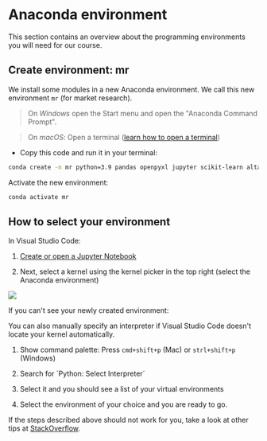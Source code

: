 # Anaconda environment

This section contains an overview about the programming environments you will need for our course. 


## Create environment: mr

We install some modules in a new Anaconda environment. We call this new environment `mr` (for market research). 


> On *Windows* open the Start menu and open the "Anaconda Command Prompt". 

> On *macOS*: Open a terminal ([learn how to open a terminal](https://support.apple.com/guide/terminal/open-or-quit-terminal-apd5265185d-f365-44cb-8b09-71a064a42125/mac)) 


- Copy this code and run it in your terminal: 

```bash
conda create -n mr python=3.9 pandas openpyxl jupyter scikit-learn altair vega_datasets matplotlib seaborn vega altair_saver --y
```

Activate the new environment:

```bash
conda activate mr
```


## How to select your environment

In Visual Studio Code:

1. [Create or open a Jupyter Notebook](https://code.visualstudio.com/files/datascience/jupyter-notebooks#_create-or-open-a-jupyter-notebook)

1. Next, select a kernel using the kernel picker in the top right (select the Anaconda environment)

![](https://code.visualstudio.com/assets/files/datascience/jupyter/native-kernel-picker.png)


If you can't see your newly created environment:

You can also manually specify an interpreter if Visual Studio Code doesn't locate your kernel automatically.

1. Show command palette: Press `cmd+shift+p` (Mac) or `strl+shift+p` (Windows)

1. Search for `Python: Select Interpreter´

1. Select it and you should see a list of your virtual environments

1. Select the environment of your choice and you are ready to go.



If the steps described above should not work for you, take a look at other tips at [StackOverflow](https://stackoverflow.com/questions/43351596/activating-anaconda-environment-in-vscode).



